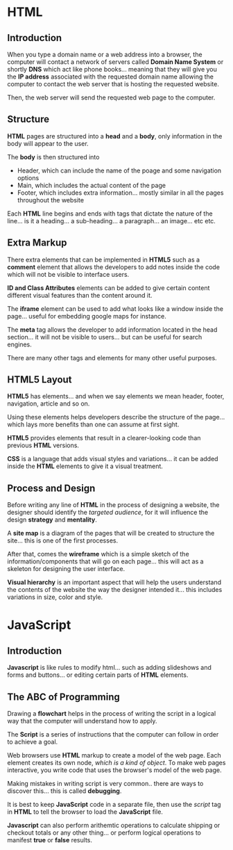 # HTML

## Introduction

When you type a domain name or a web address into a browser, the computer will contact a network of servers called **Domain Name System** or shortly **DNS** which act like phone books... meaning that they will give you the **IP address** associated with the requested domain name allowing the computer to contact the web server that is hosting the requested website.

Then, the web server will send the requested web page to the computer.



## Structure

**HTML** pages are structured into a **head** and a **body**, only information in the body will appear to the user.

The **body** is then structured into
- Header, which can include the name of the poage and some navigation options
- Main, which includes the actual content of the page
- Footer, which includes extra information... mostly similar in all the pages throughout the website

Each **HTML** line begins and ends with tags that dictate the nature of the line... is it a heading... a sub-heading... a paragraph... an image... etc etc.



## Extra Markup

There extra elements that can be implemented in **HTML5** such as a **comment** element that allows the developers to add notes inside the code which will not be visible to interface users.

**ID and Class Attributes** elements can be added to give certain content different visual features than the content around it. 

The **iframe** element can be used to add what looks like a window inside the page... useful for embedding google maps for instance.

The **meta** tag allows the developer to add information located in the head section... it will not be visible to users... but can be useful for search engines.

There are many other tags and elements for many other useful purposes.



## HTML5 Layout

**HTML5** has elements... and when we say elements we mean header, footer, navigation, article and so on.

Using these elements helps developers describe the structure of the page... which lays more benefits than one can assume at first sight.

**HTML5** provides elements that result in a clearer-looking code than previous **HTML** versions.

**CSS** is a language that adds visual styles and variations... it can be added inside the **HTML** elements to give it a visual treatment.



## Process and Design

Before writing any line of **HTML** in the process of designing a website, the designer should identify the *targeted audience*, for it will influence the design **strategy** and **mentality**.

A **site map** is a diagram of the pages that will be created to structure the site... this is one of the first processes.

After that, comes the **wireframe** which is a simple sketch of the information/components that will go on each page... this will act as a skeleton for designing the user interface.

**Visual hierarchy** is an important aspect that will help the users understand the contents of the website the way the designer intended it... this includes variations in size, color and style.



# JavaScript

## Introduction

**Javascript** is like rules to modify html... such as adding slideshows and forms and buttons... or editing certain parts of **HTML** elements.

## The ABC of Programming

Drawing a **flowchart** helps in the process of writing the script in a logical way that the computer will understand how to apply.

The **Script** is a series of instructions that the computer can follow in order to achieve a goal.

Web browsers use **HTML** markup to create a model of the web page. Each element creates its own node, *which is a kind of object*. To make web pages interactive, you write code that uses the browser's model of the web page.

Making mistakes in writing script is very common.. there are ways to discover this... this is called **debugging**.

It is best to keep **JavaScript** code in a separate file, then use the *script* tag in **HTML** to tell the browser to load the **JavaScript** file.

**Javascript** can also perform arithemtic operations to calculate shipping or checkout totals or any other thing... or perform logical operations to manifest **true** or **false** results.